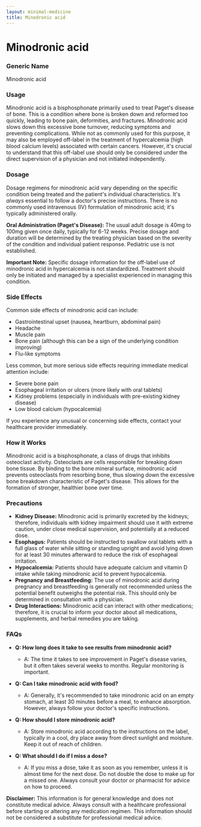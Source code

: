 ```yaml
---
layout: minimal-medicine
title: Minodronic acid
---
```


# Minodronic acid
### Generic Name
Minodronic acid

### Usage
Minodronic acid is a bisphosphonate primarily used to treat Paget's disease of bone.  This is a condition where bone is broken down and reformed too quickly, leading to bone pain, deformities, and fractures. Minodronic acid slows down this excessive bone turnover, reducing symptoms and preventing complications.  While not as commonly used for this purpose, it may also be employed off-label in the treatment of hypercalcemia (high blood calcium levels) associated with certain cancers.  However, it's crucial to understand that this off-label use should only be considered under the direct supervision of a physician and not initiated independently.


### Dosage
Dosage regimens for minodronic acid vary depending on the specific condition being treated and the patient's individual characteristics.  It's *always* essential to follow a doctor's precise instructions.  There is no commonly used intravenous (IV) formulation of minodronic acid; it's typically administered orally.

**Oral Administration (Paget's Disease):**  The usual adult dosage is 40mg to 100mg given once daily, typically for 6-12 weeks.  Precise dosage and duration will be determined by the treating physician based on the severity of the condition and individual patient response. Pediatric use is not established.

**Important Note:**  Specific dosage information for the off-label use of minodronic acid in hypercalcemia is not standardized.  Treatment should only be initiated and managed by a specialist experienced in managing this condition.

### Side Effects
Common side effects of minodronic acid can include:

*   Gastrointestinal upset (nausea, heartburn, abdominal pain)
*   Headache
*   Muscle pain
*   Bone pain (although this can be a sign of the underlying condition improving)
*   Flu-like symptoms


Less common, but more serious side effects requiring immediate medical attention include:

*   Severe bone pain
*   Esophageal irritation or ulcers (more likely with oral tablets)
*   Kidney problems (especially in individuals with pre-existing kidney disease)
*   Low blood calcium (hypocalcemia)


If you experience any unusual or concerning side effects, contact your healthcare provider immediately.

### How it Works
Minodronic acid is a bisphosphonate, a class of drugs that inhibits osteoclast activity. Osteoclasts are cells responsible for breaking down bone tissue. By binding to the bone mineral surface, minodronic acid prevents osteoclasts from resorbing bone, thus slowing down the excessive bone breakdown characteristic of Paget's disease. This allows for the formation of stronger, healthier bone over time.

### Precautions
*   **Kidney Disease:** Minodronic acid is primarily excreted by the kidneys; therefore, individuals with kidney impairment should use it with extreme caution, under close medical supervision, and potentially at a reduced dose.
*   **Esophagus:**  Patients should be instructed to swallow oral tablets with a full glass of water while sitting or standing upright and avoid lying down for at least 30 minutes afterward to reduce the risk of esophageal irritation.
*   **Hypocalcemia:** Patients should have adequate calcium and vitamin D intake while taking minodronic acid to prevent hypocalcemia.
*   **Pregnancy and Breastfeeding:** The use of minodronic acid during pregnancy and breastfeeding is generally not recommended unless the potential benefit outweighs the potential risk. This should only be determined in consultation with a physician.
*   **Drug Interactions:** Minodronic acid can interact with other medications; therefore, it is crucial to inform your doctor about all medications, supplements, and herbal remedies you are taking.


### FAQs

*   **Q: How long does it take to see results from minodronic acid?**
    *   A:  The time it takes to see improvement in Paget's disease varies, but it often takes several weeks to months. Regular monitoring is important.

*   **Q: Can I take minodronic acid with food?**
    *   A:  Generally, it's recommended to take minodronic acid on an empty stomach, at least 30 minutes before a meal, to enhance absorption. However, always follow your doctor's specific instructions.

*   **Q: How should I store minodronic acid?**
    *   A: Store minodronic acid according to the instructions on the label, typically in a cool, dry place away from direct sunlight and moisture.  Keep it out of reach of children.

*   **Q: What should I do if I miss a dose?**
    *   A: If you miss a dose, take it as soon as you remember, unless it is almost time for the next dose.  Do not double the dose to make up for a missed one.  Always consult your doctor or pharmacist for advice on how to proceed.


**Disclaimer:** This information is for general knowledge and does not constitute medical advice. Always consult with a healthcare professional before starting or altering any medication regimen.  This information should not be considered a substitute for professional medical advice.
